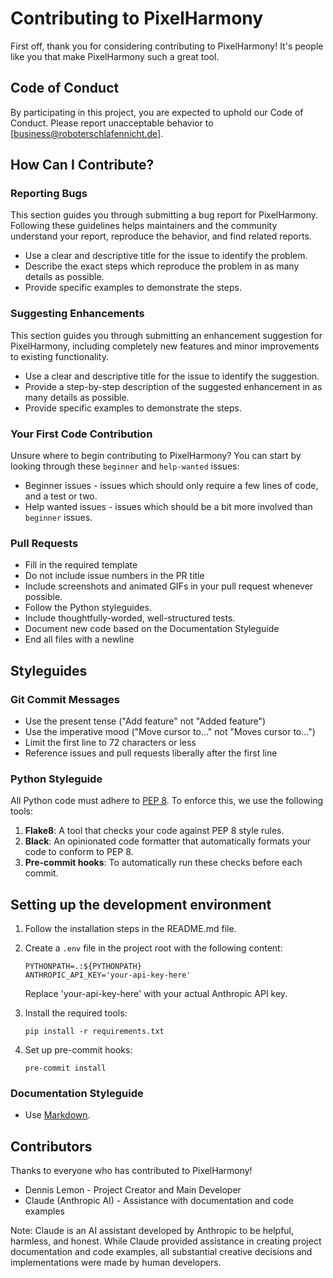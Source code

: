 # Contributing to PixelHarmony

First off, thank you for considering contributing to PixelHarmony! It's people like you that make PixelHarmony such a great tool.

## Code of Conduct

By participating in this project, you are expected to uphold our Code of Conduct. Please report unacceptable behavior to [business@roboterschlafennicht.de].

## How Can I Contribute?

### Reporting Bugs

This section guides you through submitting a bug report for PixelHarmony. Following these guidelines helps maintainers and the community understand your report, reproduce the behavior, and find related reports.

- Use a clear and descriptive title for the issue to identify the problem.
- Describe the exact steps which reproduce the problem in as many details as possible.
- Provide specific examples to demonstrate the steps.

### Suggesting Enhancements

This section guides you through submitting an enhancement suggestion for PixelHarmony, including completely new features and minor improvements to existing functionality.

- Use a clear and descriptive title for the issue to identify the suggestion.
- Provide a step-by-step description of the suggested enhancement in as many details as possible.
- Provide specific examples to demonstrate the steps.

### Your First Code Contribution

Unsure where to begin contributing to PixelHarmony? You can start by looking through these `beginner` and `help-wanted` issues:

- Beginner issues - issues which should only require a few lines of code, and a test or two.
- Help wanted issues - issues which should be a bit more involved than `beginner` issues.

### Pull Requests

- Fill in the required template
- Do not include issue numbers in the PR title
- Include screenshots and animated GIFs in your pull request whenever possible.
- Follow the Python styleguides.
- Include thoughtfully-worded, well-structured tests.
- Document new code based on the Documentation Styleguide
- End all files with a newline

## Styleguides

### Git Commit Messages

- Use the present tense ("Add feature" not "Added feature")
- Use the imperative mood ("Move cursor to..." not "Moves cursor to...")
- Limit the first line to 72 characters or less
- Reference issues and pull requests liberally after the first line

### Python Styleguide

All Python code must adhere to [PEP 8](https://www.python.org/dev/peps/pep-0008/). To enforce this, we use the following tools:

1. **Flake8**: A tool that checks your code against PEP 8 style rules.
2. **Black**: An opinionated code formatter that automatically formats your code to conform to PEP 8.
3. **Pre-commit hooks**: To automatically run these checks before each commit.

## Setting up the development environment

1. Follow the installation steps in the README.md file.

2. Create a `.env` file in the project root with the following content:
   ```
   PYTHONPATH=.:${PYTHONPATH}
   ANTHROPIC_API_KEY='your-api-key-here'
   ```
   Replace 'your-api-key-here' with your actual Anthropic API key.

3. Install the required tools:
   ```
   pip install -r requirements.txt
   ```

4. Set up pre-commit hooks:
   ```
   pre-commit install
   ```


### Documentation Styleguide

- Use [Markdown](https://daringfireball.net/projects/markdown).

## Contributors

Thanks to everyone who has contributed to PixelHarmony!

- Dennis Lemon - Project Creator and Main Developer
- Claude (Anthropic AI) - Assistance with documentation and code examples

Note: Claude is an AI assistant developed by Anthropic to be helpful, harmless, and honest. While Claude provided assistance in creating project documentation and code examples, all substantial creative decisions and implementations were made by human developers.
